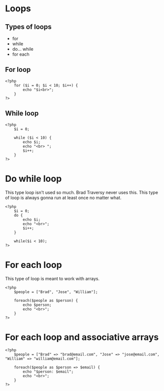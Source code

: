 # Loops

## Types of loops

* for
* while
* do... while
* for each

## For loop

    <?php
        for ($i = 0; $i < 10; $i++) {
            echo "$i<br>";
        }
    ?>

## While loop

    <?php
        $i = 0;

        while ($i < 10) {
            echo $i;
            echo "<br> ";
            $i++;
        }
    ?>

# Do while loop

This type loop isn't used so much. Brad Traversy never uses this. This type of loop is always gonna run at least once no matter what.

    <?php
        $i = 0;
        do {
            echo $i;
            echo "<br>";
            $i++;
        }

        while($i < 10);
    ?>

# For each loop

This type of loop is meant to work with arrays.

    <?php
        $people = ["Brad", "Jose", "William"];

        foreach($people as $person) {
            echo $person;
            echo "<br>";
        }
    ?>

# For each loop and associative arrays

    <?php
        $people = ["Brad" => "brad@email.com", "Jose" => "jose@email.com", "William" => "william@email.com"];

        foreach($people as $person => $email) {
            echo "$person: $email";
            echo "<br>";
        }
    ?>